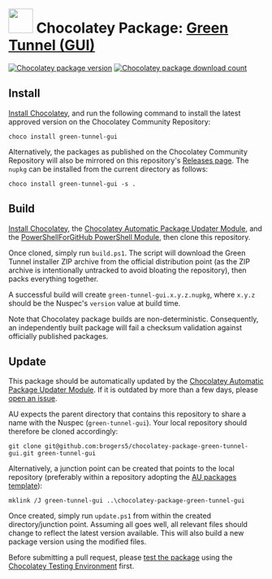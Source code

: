 ﻿# <img src="https://cdn.jsdelivr.net/gh/brogers5/chocolatey-package-green-tunnel-gui@67d7a8d1b514780a1fe57127867a8567d1efbaba/green-tunnel-gui.png" width="48" height="48"/> Chocolatey Package: [Green Tunnel (GUI)](https://community.chocolatey.org/packages/green-tunnel-gui)

[![Chocolatey package version](https://img.shields.io/chocolatey/v/green-tunnel-gui.svg)](https://community.chocolatey.org/packages/green-tunnel-gui)
[![Chocolatey package download count](https://img.shields.io/chocolatey/dt/green-tunnel-gui.svg)](https://community.chocolatey.org/packages/green-tunnel-gui)

## Install

[Install Chocolatey](https://chocolatey.org/install), and run the following command to install the latest approved version on the Chocolatey Community Repository:

```shell
choco install green-tunnel-gui
```

Alternatively, the packages as published on the Chocolatey Community Repository will also be mirrored on this repository's [Releases page](https://github.com/brogers5/chocolatey-package-green-tunnel-gui/releases). The `nupkg` can be installed from the current directory as follows:

```shell
choco install green-tunnel-gui -s .
```

## Build

[Install Chocolatey](https://chocolatey.org/install), the [Chocolatey Automatic Package Updater Module](https://github.com/majkinetor/au), and the [PowerShellForGitHub PowerShell Module](https://github.com/microsoft/PowerShellForGitHub), then clone this repository.

Once cloned, simply run `build.ps1`. The script will download the Green Tunnel installer ZIP archive from the official distribution point (as the ZIP archive is intentionally untracked to avoid bloating the repository), then packs everything together.

A successful build will create `green-tunnel-gui.x.y.z.nupkg`, where `x.y.z` should be the Nuspec's `version` value at build time.

Note that Chocolatey package builds are non-deterministic. Consequently, an independently built package will fail a checksum validation against officially published packages.

## Update

This package should be automatically updated by the [Chocolatey Automatic Package Updater Module](https://github.com/majkinetor/au). If it is outdated by more than a few days, please [open an issue](https://github.com/brogers5/chocolatey-package-green-tunnel-gui/issues).

AU expects the parent directory that contains this repository to share a name with the Nuspec (`green-tunnel-gui`). Your local repository should therefore be cloned accordingly:

```shell
git clone git@github.com:brogers5/chocolatey-package-green-tunnel-gui.git green-tunnel-gui
```

Alternatively, a junction point can be created that points to the local repository (preferably within a repository adopting the [AU packages template](https://github.com/majkinetor/au-packages-template)):

```shell
mklink /J green-tunnel-gui ..\chocolatey-package-green-tunnel-gui
```

Once created, simply run `update.ps1` from within the created directory/junction point. Assuming all goes well, all relevant files should change to reflect the latest version available. This will also build a new package version using the modified files.

Before submitting a pull request, please [test the package](https://docs.chocolatey.org/en-us/community-repository/moderation/package-verifier#steps-for-each-package) using the [Chocolatey Testing Environment](https://github.com/chocolatey-community/chocolatey-test-environment) first.

